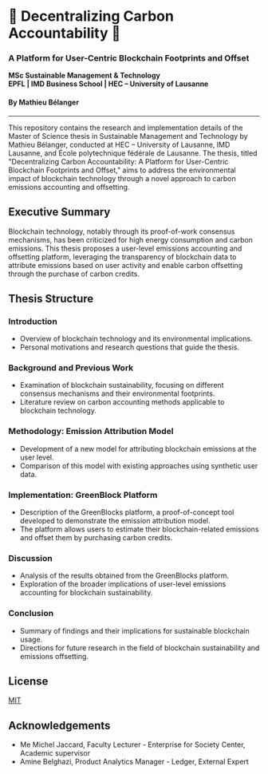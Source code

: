 # 🍃 Decentralizing Carbon Accountability 🔗
### A Platform for User-Centric Blockchain Footprints and Offset

**MSc Sustainable Management & Technology** <br>
**EPFL | IMD Business School | HEC – University of Lausanne**

#### By Mathieu Bélanger

---

This repository contains the research and implementation details of the Master of Science thesis in Sustainable Management and Technology by Mathieu Bélanger, conducted at HEC – University of Lausanne, IMD Lausanne, and École polytechnique fédérale de Lausanne. The thesis, titled "Decentralizing Carbon Accountability: A Platform for User-Centric Blockchain Footprints and Offset," aims to address the environmental impact of blockchain technology through a novel approach to carbon emissions accounting and offsetting.

## Executive Summary

Blockchain technology, notably through its proof-of-work consensus mechanisms, has been criticized for high energy consumption and carbon emissions. This thesis proposes a user-level emissions accounting and offsetting platform, leveraging the transparency of blockchain data to attribute emissions based on user activity and enable carbon offsetting through the purchase of carbon credits.

## Thesis Structure

### Introduction

- Overview of blockchain technology and its environmental implications.
- Personal motivations and research questions that guide the thesis.

### Background and Previous Work

- Examination of blockchain sustainability, focusing on different consensus mechanisms and their environmental footprints.
- Literature review on carbon accounting methods applicable to blockchain technology.

### Methodology: Emission Attribution Model

- Development of a new model for attributing blockchain emissions at the user level.
- Comparison of this model with existing approaches using synthetic user data.

### Implementation: GreenBlock Platform

- Description of the GreenBlocks platform, a proof-of-concept tool developed to demonstrate the emission attribution model.
- The platform allows users to estimate their blockchain-related emissions and offset them by purchasing carbon credits.

### Discussion

- Analysis of the results obtained from the GreenBlocks platform.
- Exploration of the broader implications of user-level emissions accounting for blockchain sustainability.

### Conclusion

- Summary of findings and their implications for sustainable blockchain usage.
- Directions for future research in the field of blockchain sustainability and emissions offsetting.

## License

[MIT](https://choosealicense.com/licenses/mit/)

## Acknowledgements

- Me Michel Jaccard, Faculty Lecturer - Enterprise for Society Center, Academic supervisor
- Amine Belghazi, Product Analytics Manager - Ledger, External Expert
